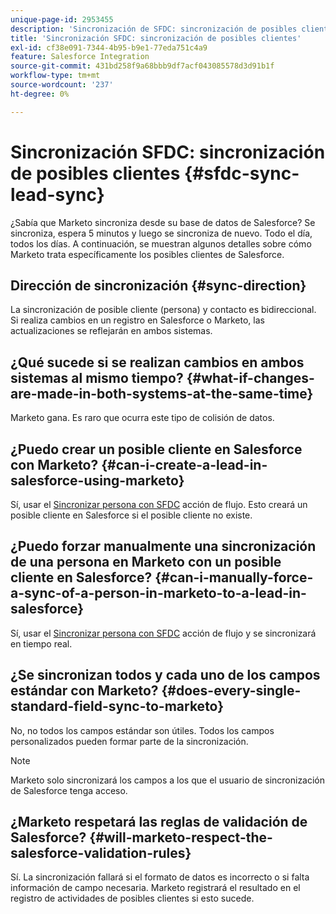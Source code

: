 ```yaml
---
unique-page-id: 2953455
description: 'Sincronización de SFDC: sincronización de posibles clientes - Documentos de Marketo: documentación del producto'
title: 'Sincronización SFDC: sincronización de posibles clientes'
exl-id: cf38e091-7344-4b95-b9e1-77eda751c4a9
feature: Salesforce Integration
source-git-commit: 431bd258f9a68bbb9df7acf043085578d3d91b1f
workflow-type: tm+mt
source-wordcount: '237'
ht-degree: 0%

---
```


# Sincronización SFDC: sincronización de posibles clientes {#sfdc-sync-lead-sync}

¿Sabía que Marketo sincroniza desde su base de datos de Salesforce? Se sincroniza, espera 5 minutos y luego se sincroniza de nuevo. Todo el día, todos los días. A continuación, se muestran algunos detalles sobre cómo Marketo trata específicamente los posibles clientes de Salesforce.

## Dirección de sincronización {#sync-direction}

La sincronización de posible cliente (persona) y contacto es bidireccional. Si realiza cambios en un registro en Salesforce o Marketo, las actualizaciones se reflejarán en ambos sistemas.

## ¿Qué sucede si se realizan cambios en ambos sistemas al mismo tiempo? {#what-if-changes-are-made-in-both-systems-at-the-same-time}

Marketo gana. Es raro que ocurra este tipo de colisión de datos.

## ¿Puedo crear un posible cliente en Salesforce con Marketo? {#can-i-create-a-lead-in-salesforce-using-marketo}

Sí, usar el [Sincronizar persona con SFDC](/help/marketo/product-docs/core-marketo-concepts/smart-campaigns/salesforce-flow-actions/sync-person-to-sfdc.md) acción de flujo. Esto creará un posible cliente en Salesforce si el posible cliente no existe.

## ¿Puedo forzar manualmente una sincronización de una persona en Marketo con un posible cliente en Salesforce? {#can-i-manually-force-a-sync-of-a-person-in-marketo-to-a-lead-in-salesforce}

Sí, usar el [Sincronizar persona con SFDC](/help/marketo/product-docs/core-marketo-concepts/smart-campaigns/salesforce-flow-actions/sync-person-to-sfdc.md) acción de flujo y se sincronizará en tiempo real.

## ¿Se sincronizan todos y cada uno de los campos estándar con Marketo? {#does-every-single-standard-field-sync-to-marketo}

No, no todos los campos estándar son útiles. Todos los campos personalizados pueden formar parte de la sincronización.

>[!NOTE]
>
>Marketo solo sincronizará los campos a los que el usuario de sincronización de Salesforce tenga acceso.

## ¿Marketo respetará las reglas de validación de Salesforce? {#will-marketo-respect-the-salesforce-validation-rules}

Sí. La sincronización fallará si el formato de datos es incorrecto o si falta información de campo necesaria. Marketo registrará el resultado en el registro de actividades de posibles clientes si esto sucede.

